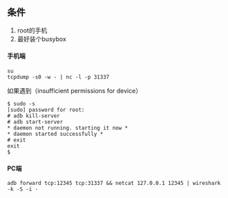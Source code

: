 ## 条件
1. root的手机
2. 最好装个busybox

#### 手机端
```shell
su   
tcpdump -s0 -w - | nc -l -p 31337
```
如果遇到（insufficient permissions for device）
```shell
$ sudo -s  
[sudo] password for root:  
# adb kill-server  
# adb start-server  
* daemon not running. starting it now *  
* daemon started successfully *  
# exit  
exit  
$  
```

#### PC端
```shell
adb forward tcp:12345 tcp:31337 && netcat 127.0.0.1 12345 | wireshark -k -S -i -
```
